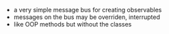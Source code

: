 
- a very simple message bus for creating observables
- messages on the bus may be overriden, interrupted
- like OOP methods but without the classes
